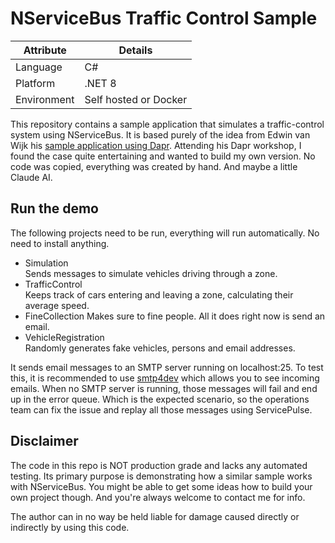 # NServiceBus Traffic Control Sample

| Attribute            | Details                   |
| -------------------- | ------------------------- |
| Language             | C#                        |
| Platform             | .NET 8                    |
| Environment          | Self hosted or Docker     |

This repository contains a sample application that simulates a traffic-control system using NServiceBus.
It is based purely of the idea from Edwin van Wijk his [sample application using Dapr](https://github.com/EdwinVW/dapr-traffic-control/). Attending his Dapr workshop, I found the case quite entertaining and wanted to build my own version. No code was copied, everything was created by hand. And maybe a little Claude AI.

## Run the demo

The following projects need to be run, everything will run automatically. No need to install anything.

- Simulation  
  Sends messages to simulate vehicles driving through a zone.
- TrafficControl  
  Keeps track of cars entering and leaving a zone, calculating their average speed.
- FineCollection
  Makes sure to fine people. All it does right now is send an email.
- VehicleRegistration  
  Randomly generates fake vehicles, persons and email addresses.

It sends email messages to an SMTP server running on localhost:25. To test this, it is recommended to use [smtp4dev](https://github.com/rnwood/smtp4dev) which allows you to see incoming emails.
When no SMTP server is running, those messages will fail and end up in the error queue. Which is the expected scenario, so the operations team can fix the issue and replay all those messages using ServicePulse.

## Disclaimer

The code in this repo is NOT production grade and lacks any automated testing. Its primary purpose is demonstrating how a similar sample works with NServiceBus. You might be able to get some ideas how to build your own project though. And you're always welcome to contact me for info.

The author can in no way be held liable for damage caused directly or indirectly by using this code.

